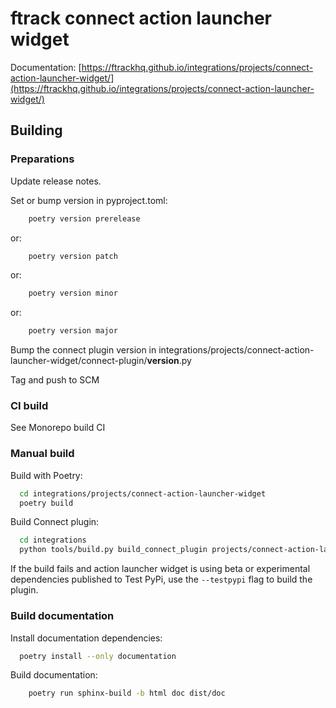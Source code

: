 # ftrack connect action launcher widget

Documentation: [https://ftrackhq.github.io/integrations/projects/connect-action-launcher-widget/](https://ftrackhq.github.io/integrations/projects/connect-action-launcher-widget/)

## Building

### Preparations

Update release notes.

Set or bump version in pyproject.toml:

```bash
    poetry version prerelease
```
or:
```bash
    poetry version patch
```
or:
```bash
    poetry version minor
```
or:
```bash
    poetry version major
```

Bump the connect plugin version in integrations/projects/connect-action-launcher-widget/connect-plugin/__version__.py

Tag and push to SCM

### CI build

See Monorepo build CI


### Manual build

Build with Poetry:

```bash
  cd integrations/projects/connect-action-launcher-widget
  poetry build
```

Build Connect plugin:


```bash
  cd integrations
  python tools/build.py build_connect_plugin projects/connect-action-launcher-widget
```

If the build fails and action launcher widget is using beta or experimental dependencies published to Test PyPi, use the `--testpypi` flag 
to build the plugin.


### Build documentation


Install documentation dependencies:

```bash
  poetry install --only documentation
```

Build documentation:

```bash
    poetry run sphinx-build -b html doc dist/doc
```


